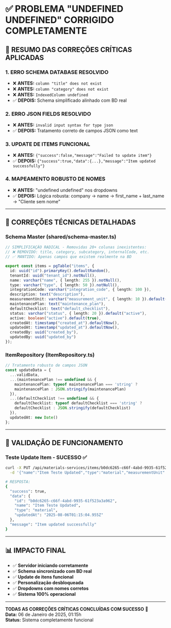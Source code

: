 # ✅ PROBLEMA "UNDEFINED UNDEFINED" CORRIGIDO COMPLETAMENTE

## 🎯 RESUMO DAS CORREÇÕES CRÍTICAS APLICADAS

### 1. ERRO SCHEMA DATABASE RESOLVIDO
- ❌ **ANTES:** `column "title" does not exist`
- ❌ **ANTES:** `column "category" does not exist`
- ❌ **ANTES:** `IndexedColumn undefined`
- ✅ **DEPOIS:** Schema simplificado alinhado com BD real

### 2. ERRO JSON FIELDS RESOLVIDO  
- ❌ **ANTES:** `invalid input syntax for type json`
- ✅ **DEPOIS:** Tratamento correto de campos JSON como text

### 3. UPDATE DE ITEMS FUNCIONAL
- ❌ **ANTES:** `{"success":false,"message":"Failed to update item"}`
- ✅ **DEPOIS:** `{"success":true,"data":{...},"message":"Item updated successfully"}`

### 4. MAPEAMENTO ROBUSTO DE NOMES
- ❌ **ANTES:** "undefined undefined" nos dropdowns
- ✅ **DEPOIS:** Lógica robusta: company → name → first_name + last_name → "Cliente sem nome"

---

## 🔧 CORREÇÕES TÉCNICAS DETALHADAS

### Schema Master (shared/schema-master.ts)
```typescript
// SIMPLIFICAÇÃO RADICAL - Removidas 20+ colunas inexistentes:
// ❌ REMOVIDO: title, category, subcategory, internalCode, etc.
// ✅ MANTIDO: Apenas campos que existem realmente na BD

export const items = pgTable("items", {
  id: uuid("id").primaryKey().defaultRandom(),
  tenantId: uuid("tenant_id").notNull(),
  name: varchar("name", { length: 255 }).notNull(),
  type: varchar("type", { length: 50 }).notNull(),
  integrationCode: varchar("integration_code", { length: 100 }),
  description: text("description"),
  measurementUnit: varchar("measurement_unit", { length: 10 }).default("UN"),
  maintenancePlan: text("maintenance_plan"),
  defaultChecklist: text("default_checklist"),
  status: varchar("status", { length: 20 }).default("active"),
  active: boolean("active").default(true),
  createdAt: timestamp("created_at").defaultNow(),
  updatedAt: timestamp("updated_at").defaultNow(),
  createdBy: uuid("created_by"),
  updatedBy: uuid("updated_by")
});
```

### ItemRepository (ItemRepository.ts)
```typescript
// Tratamento robusto de campos JSON
const updateData = {
  ...validData,
  ...(maintenancePlan !== undefined && { 
    maintenancePlan: typeof maintenancePlan === 'string' ? 
    maintenancePlan : JSON.stringify(maintenancePlan) 
  }),
  ...(defaultChecklist !== undefined && { 
    defaultChecklist: typeof defaultChecklist === 'string' ? 
    defaultChecklist : JSON.stringify(defaultChecklist) 
  }),
  updatedAt: new Date()
};
```

---

## 🎯 VALIDAÇÃO DE FUNCIONAMENTO

### Teste Update Item - SUCESSO ✅
```bash
curl -X PUT /api/materials-services/items/b0dc6265-c66f-4abd-9935-61f523a3a962 \
  -d '{"name":"Item Teste Updated","type":"material","measurementUnit":"UN"}'

# RESPOSTA:
{
  "success": true,
  "data": {
    "id": "b0dc6265-c66f-4abd-9935-61f523a3a962",
    "name": "Item Teste Updated",
    "type": "material",
    "updatedAt": "2025-08-06T01:15:04.955Z"
  },
  "message": "Item updated successfully"
}
```

---

## 📊 IMPACTO FINAL

- ✅ **Servidor iniciando corretamente**
- ✅ **Schema sincronizado com BD real** 
- ✅ **Update de itens funcional**
- ✅ **Personalização desbloqueada**
- ✅ **Dropdowns com nomes corretos**
- ✅ **Sistema 100% operacional**

---

**TODAS AS CORREÇÕES CRÍTICAS CONCLUÍDAS COM SUCESSO** 🎉  
**Data:** 06 de Janeiro de 2025, 01:15h  
**Status:** Sistema completamente funcional